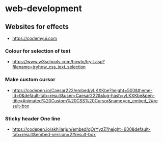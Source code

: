 # web-development

## Websites for effects
* https://codemyui.com

### Colour for selection of text
* https://www.w3schools.com/howto/tryit.asp?filename=tryhow_css_text_selection

### Make custom cursor
* https://codepen.io/Caesar222/embed/yLKXKbe?height=500&theme-id=0&default-tab=result&user=Caesar222&slug-hash=yLKXKbe&pen-title=Animated%20Custom%20CSS%20Cursor&name=cp_embed_2#result-box

### Sticky header One line
* https://codepen.io/akhilarjun/embed/gOrYyzZ?height=600&default-tab=result&embed-version=2#result-box
